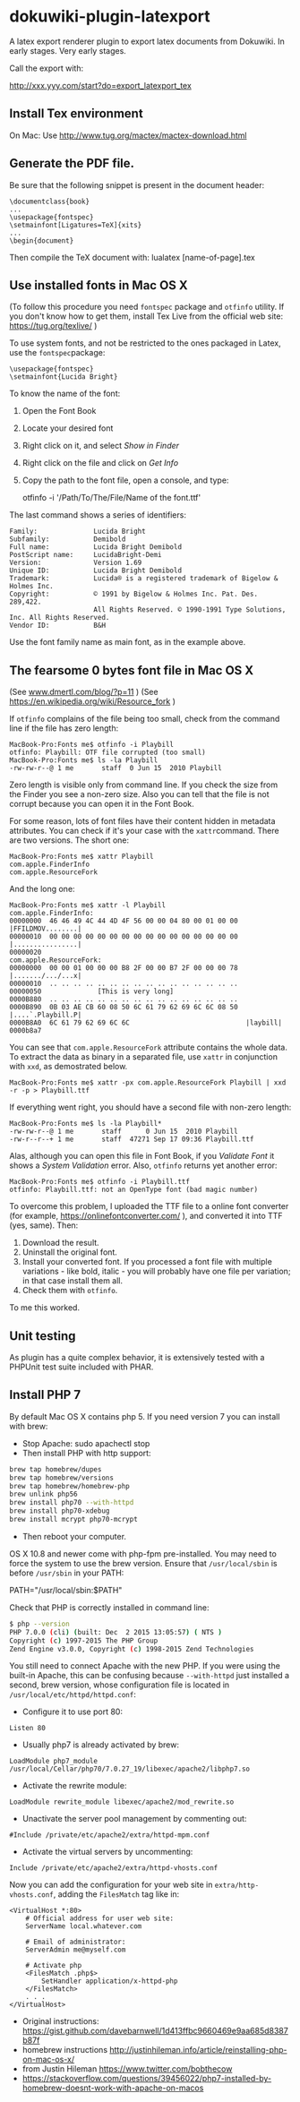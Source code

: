 # dokuwiki-plugin-latexport
A latex export renderer plugin to export latex documents from Dokuwiki. In early stages. Very early stages.

Call the export with:

http://xxx.yyy.com/start?do=export_latexport_tex

## Install Tex environment

On Mac: Use http://www.tug.org/mactex/mactex-download.html

## Generate the PDF file.

Be sure that the following snippet is present in the document header:

	\documentclass{book}
	...
	\usepackage{fontspec}
	\setmainfont[Ligatures=TeX]{xits}
	...
	\begin{document}

Then compile the TeX document with:
	lualatex [name-of-page].tex

## Use installed fonts in Mac OS X
(To follow this procedure you need `fontspec` package and `otfinfo` utility. If you don't know how to get them, install Tex Live from the official web site: https://tug.org/texlive/ )

To use system fonts, and not be restricted to the ones packaged in Latex, use the `fontspec`package:

	\usepackage{fontspec}
	\setmainfont{Lucida Bright}

To know the name of the font:

1. Open the Font Book
2. Locate your desired font
3. Right click on it, and select _Show in Finder_
4. Right click on the file and click on _Get Info_
5. Copy the path to the font file, open a console, and type:

	otfinfo -i '/Path/To/The/File/Name of the font.ttf'

The last command shows a series of identifiers:

	Family:              Lucida Bright
	Subfamily:           Demibold
	Full name:           Lucida Bright Demibold
	PostScript name:     LucidaBright-Demi
	Version:             Version 1.69
	Unique ID:           Lucida Bright Demibold
	Trademark:           Lucida® is a registered trademark of Bigelow & Holmes Inc.
	Copyright:           © 1991 by Bigelow & Holmes Inc. Pat. Des. 289,422. 
	                     All Rights Reserved. © 1990-1991 Type Solutions, Inc. All Rights Reserved.
	Vendor ID:           B&H

Use the font family name as main font, as in the example above.

## The fearsome 0 bytes font file in Mac OS X
(See www.dmertl.com/blog/?p=11 )
(See https://en.wikipedia.org/wiki/Resource_fork )

If `otfinfo` complains of the file being too small, check from the command line if the file has zero length:

	MacBook-Pro:Fonts me$ otfinfo -i Playbill 
	otfinfo: Playbill: OTF file corrupted (too small)
	MacBook-Pro:Fonts me$ ls -la Playbill 
	-rw-rw-r--@ 1 me       staff  0 Jun 15  2010 Playbill

Zero length is visible only from command line. If you check the size from the Finder you see a non-zero size. Also you can tell that the file is not corrupt because you can open it in the Font Book.

For some reason, lots of font files have their content hidden in metadata attributes. You can check if it's your case with the `xattr`command. There are two versions. The short one:

	MacBook-Pro:Fonts me$ xattr Playbill 	
	com.apple.FinderInfo
	com.apple.ResourceFork

And the long one:

	MacBook-Pro:Fonts me$ xattr -l Playbill 
	com.apple.FinderInfo:
	00000000  46 46 49 4C 44 4D 4F 56 00 00 04 80 00 01 00 00  |FFILDMOV........|
	00000010  00 00 00 00 00 00 00 00 00 00 00 00 00 00 00 00  |................|
	00000020
	com.apple.ResourceFork:
	00000000  00 00 01 00 00 00 B8 2F 00 00 B7 2F 00 00 00 78  |......./.../...x|
	00000010  .. .. .. .. .. .. .. .. .. .. .. .. .. .. .. ..
	00000050              [This is very long]
	0000B880  .. .. .. .. .. .. .. .. .. .. .. .. .. .. .. .. 
	0000B890  0B 03 AE CB 60 08 50 6C 61 79 62 69 6C 6C 08 50  |....`.Playbill.P|
	0000B8A0  6C 61 79 62 69 6C 6C                             |laybill|
	0000b8a7

You can see that `com.apple.ResourceFork` attribute contains the whole data. To extract the data as binary in a separated file, use `xattr` in conjunction with `xxd`, as demostrated below. 

	MacBook-Pro:Fonts me$ xattr -px com.apple.ResourceFork Playbill | xxd -r -p > Playbill.ttf	

If everything went right, you should have a second file with non-zero length:

	MacBook-Pro:Fonts me$ ls -la Playbill*
	-rw-rw-r--@ 1 me       staff      0 Jun 15  2010 Playbill
	-rw-r--r--+ 1 me       staff  47271 Sep 17 09:36 Playbill.ttf

Alas, although you can open this file in Font Book, if you _Validate Font_ it shows a _System Validation_ error. Also, `otfinfo` returns yet another error:

	MacBook-Pro:Fonts me$ otfinfo -i Playbill.ttf 
	otfinfo: Playbill.ttf: not an OpenType font (bad magic number)

To overcome this problem, I uploaded the TTF file to a online font converter (for example, https://onlinefontconverter.com/ ), and converted it into TTF (yes, same). Then:
1. Download the result.
2. Uninstall the original font.
3. Install your converted font. If you processed a font file with multiple variations - like bold, italic - you will probably have one file per variation; in that case install them all.
4. Check them with `otfinfo`. 

To me this worked.

## Unit testing
As plugin has a quite complex behavior, it is extensively tested with a PHPUnit test suite included with PHAR.

## Install PHP 7

By default Mac OS X contains php 5. If you need version 7 you can install with brew:
- Stop Apache: sudo apachectl stop
- Then install PHP with http support:

```bash
brew tap homebrew/dupes
brew tap homebrew/versions
brew tap homebrew/homebrew-php
brew unlink php56
brew install php70 --with-httpd
brew install php70-xdebug
brew install mcrypt php70-mcrypt
```
- Then reboot your computer.

OS X 10.8 and newer come with php-fpm pre-installed. You may need to force the system to use the brew version. Ensure that  ``/usr/local/sbin`` is before ``/usr/sbin`` in your PATH:

  PATH="/usr/local/sbin:$PATH"

Check that PHP is correctly installed in command line:

```bash
$ php --version
PHP 7.0.0 (cli) (built: Dec  2 2015 13:05:57) ( NTS )
Copyright (c) 1997-2015 The PHP Group
Zend Engine v3.0.0, Copyright (c) 1998-2015 Zend Technologies
```
You still need to connect Apache with the new PHP. If you were using the built-in Apache, this can be confusing because ``--with-httpd`` just installed a second, brew version, whose configuration file is located in ``/usr/local/etc/httpd/httpd.conf``:

- Configure it to use port 80: 

```Listen 80```

- Usually php7 is already activated by brew:

```LoadModule php7_module        /usr/local/Cellar/php70/7.0.27_19/libexec/apache2/libphp7.so```

- Activate the rewrite module: 

```LoadModule rewrite_module libexec/apache2/mod_rewrite.so```

- Unactivate the server pool management by commenting out:

```#Include /private/etc/apache2/extra/httpd-mpm.conf```

- Activate the virtual servers by uncommenting:

```Include /private/etc/apache2/extra/httpd-vhosts.conf```

Now you can add the configuration for your web site in ``extra/http-vhosts.conf``, adding the ``FilesMatch`` tag like in:

```
<VirtualHost *:80>
    # Official address for user web site:
    ServerName local.whatever.com

    # Email of administrator:
    ServerAdmin me@myself.com

    # Activate php
    <FilesMatch .php$>
        SetHandler application/x-httpd-php
    </FilesMatch>
    . . .
</VirtualHost>
```

- Original instructions: https://gist.github.com/davebarnwell/1d413ffbc9660469e9aa685d8387b87f
- homebrew instructions http://justinhileman.info/article/reinstalling-php-on-mac-os-x/
- from Justin Hileman https://www.twitter.com/bobthecow
- https://stackoverflow.com/questions/39456022/php7-installed-by-homebrew-doesnt-work-with-apache-on-macos
